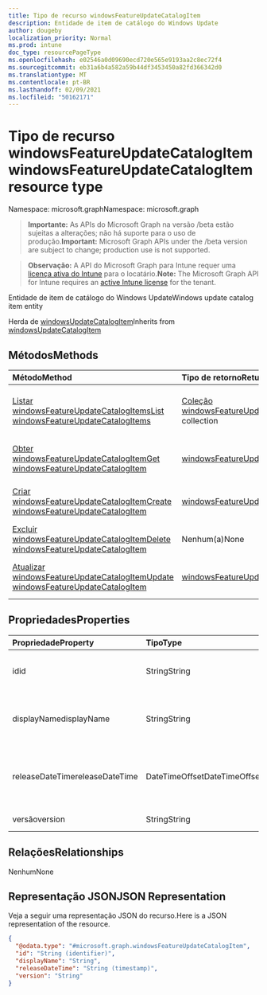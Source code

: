 ```yaml
---
title: Tipo de recurso windowsFeatureUpdateCatalogItem
description: Entidade de item de catálogo do Windows Update
author: dougeby
localization_priority: Normal
ms.prod: intune
doc_type: resourcePageType
ms.openlocfilehash: e02546a0d09690ecd720e565e9193aa2c8ec72f4
ms.sourcegitcommit: eb31a6b4a582a59b44df3453450a82fd366342d0
ms.translationtype: MT
ms.contentlocale: pt-BR
ms.lasthandoff: 02/09/2021
ms.locfileid: "50162171"
---
```

# <a name="windowsfeatureupdatecatalogitem-resource-type"></a><span data-ttu-id="d96f6-103">Tipo de recurso windowsFeatureUpdateCatalogItem</span><span class="sxs-lookup"><span data-stu-id="d96f6-103">windowsFeatureUpdateCatalogItem resource type</span></span>

<span data-ttu-id="d96f6-104">Namespace: microsoft.graph</span><span class="sxs-lookup"><span data-stu-id="d96f6-104">Namespace: microsoft.graph</span></span>

> <span data-ttu-id="d96f6-105">**Importante:** As APIs do Microsoft Graph na versão /beta estão sujeitas a alterações; não há suporte para o uso de produção.</span><span class="sxs-lookup"><span data-stu-id="d96f6-105">**Important:** Microsoft Graph APIs under the /beta version are subject to change; production use is not supported.</span></span>

> <span data-ttu-id="d96f6-106">**Observação:** A API do Microsoft Graph para Intune requer uma [licença ativa do Intune](https://go.microsoft.com/fwlink/?linkid=839381) para o locatário.</span><span class="sxs-lookup"><span data-stu-id="d96f6-106">**Note:** The Microsoft Graph API for Intune requires an [active Intune license](https://go.microsoft.com/fwlink/?linkid=839381) for the tenant.</span></span>

<span data-ttu-id="d96f6-107">Entidade de item de catálogo do Windows Update</span><span class="sxs-lookup"><span data-stu-id="d96f6-107">Windows update catalog item entity</span></span>


<span data-ttu-id="d96f6-108">Herda de [windowsUpdateCatalogItem](../resources/intune-softwareupdate-windowsupdatecatalogitem.md)</span><span class="sxs-lookup"><span data-stu-id="d96f6-108">Inherits from [windowsUpdateCatalogItem](../resources/intune-softwareupdate-windowsupdatecatalogitem.md)</span></span>

## <a name="methods"></a><span data-ttu-id="d96f6-109">Métodos</span><span class="sxs-lookup"><span data-stu-id="d96f6-109">Methods</span></span>
|<span data-ttu-id="d96f6-110">Método</span><span class="sxs-lookup"><span data-stu-id="d96f6-110">Method</span></span>|<span data-ttu-id="d96f6-111">Tipo de retorno</span><span class="sxs-lookup"><span data-stu-id="d96f6-111">Return Type</span></span>|<span data-ttu-id="d96f6-112">Descrição</span><span class="sxs-lookup"><span data-stu-id="d96f6-112">Description</span></span>|
|:---|:---|:---|
|[<span data-ttu-id="d96f6-113">Listar windowsFeatureUpdateCatalogItems</span><span class="sxs-lookup"><span data-stu-id="d96f6-113">List windowsFeatureUpdateCatalogItems</span></span>](../api/intune-softwareupdate-windowsfeatureupdatecatalogitem-list.md)|<span data-ttu-id="d96f6-114">[Coleção windowsFeatureUpdateCatalogItem](../resources/intune-softwareupdate-windowsfeatureupdatecatalogitem.md)</span><span class="sxs-lookup"><span data-stu-id="d96f6-114">[windowsFeatureUpdateCatalogItem](../resources/intune-softwareupdate-windowsfeatureupdatecatalogitem.md) collection</span></span>|<span data-ttu-id="d96f6-115">Listar propriedades e relações dos [objetos windowsFeatureUpdateCatalogItem.](../resources/intune-softwareupdate-windowsfeatureupdatecatalogitem.md)</span><span class="sxs-lookup"><span data-stu-id="d96f6-115">List properties and relationships of the [windowsFeatureUpdateCatalogItem](../resources/intune-softwareupdate-windowsfeatureupdatecatalogitem.md) objects.</span></span>|
|[<span data-ttu-id="d96f6-116">Obter windowsFeatureUpdateCatalogItem</span><span class="sxs-lookup"><span data-stu-id="d96f6-116">Get windowsFeatureUpdateCatalogItem</span></span>](../api/intune-softwareupdate-windowsfeatureupdatecatalogitem-get.md)|[<span data-ttu-id="d96f6-117">windowsFeatureUpdateCatalogItem</span><span class="sxs-lookup"><span data-stu-id="d96f6-117">windowsFeatureUpdateCatalogItem</span></span>](../resources/intune-softwareupdate-windowsfeatureupdatecatalogitem.md)|<span data-ttu-id="d96f6-118">Leia as propriedades e as relações do [objeto windowsFeatureUpdateCatalogItem](../resources/intune-softwareupdate-windowsfeatureupdatecatalogitem.md) .</span><span class="sxs-lookup"><span data-stu-id="d96f6-118">Read properties and relationships of the [windowsFeatureUpdateCatalogItem](../resources/intune-softwareupdate-windowsfeatureupdatecatalogitem.md) object.</span></span>|
|[<span data-ttu-id="d96f6-119">Criar windowsFeatureUpdateCatalogItem</span><span class="sxs-lookup"><span data-stu-id="d96f6-119">Create windowsFeatureUpdateCatalogItem</span></span>](../api/intune-softwareupdate-windowsfeatureupdatecatalogitem-create.md)|[<span data-ttu-id="d96f6-120">windowsFeatureUpdateCatalogItem</span><span class="sxs-lookup"><span data-stu-id="d96f6-120">windowsFeatureUpdateCatalogItem</span></span>](../resources/intune-softwareupdate-windowsfeatureupdatecatalogitem.md)|<span data-ttu-id="d96f6-121">Criar um novo [objeto windowsFeatureUpdateCatalogItem.](../resources/intune-softwareupdate-windowsfeatureupdatecatalogitem.md)</span><span class="sxs-lookup"><span data-stu-id="d96f6-121">Create a new [windowsFeatureUpdateCatalogItem](../resources/intune-softwareupdate-windowsfeatureupdatecatalogitem.md) object.</span></span>|
|[<span data-ttu-id="d96f6-122">Excluir windowsFeatureUpdateCatalogItem</span><span class="sxs-lookup"><span data-stu-id="d96f6-122">Delete windowsFeatureUpdateCatalogItem</span></span>](../api/intune-softwareupdate-windowsfeatureupdatecatalogitem-delete.md)|<span data-ttu-id="d96f6-123">Nenhum(a)</span><span class="sxs-lookup"><span data-stu-id="d96f6-123">None</span></span>|<span data-ttu-id="d96f6-124">Exclui [windowsFeatureUpdateCatalogItem](../resources/intune-softwareupdate-windowsfeatureupdatecatalogitem.md).</span><span class="sxs-lookup"><span data-stu-id="d96f6-124">Deletes a [windowsFeatureUpdateCatalogItem](../resources/intune-softwareupdate-windowsfeatureupdatecatalogitem.md).</span></span>|
|[<span data-ttu-id="d96f6-125">Atualizar windowsFeatureUpdateCatalogItem</span><span class="sxs-lookup"><span data-stu-id="d96f6-125">Update windowsFeatureUpdateCatalogItem</span></span>](../api/intune-softwareupdate-windowsfeatureupdatecatalogitem-update.md)|[<span data-ttu-id="d96f6-126">windowsFeatureUpdateCatalogItem</span><span class="sxs-lookup"><span data-stu-id="d96f6-126">windowsFeatureUpdateCatalogItem</span></span>](../resources/intune-softwareupdate-windowsfeatureupdatecatalogitem.md)|<span data-ttu-id="d96f6-127">Atualizar as propriedades de um [objeto windowsFeatureUpdateCatalogItem.](../resources/intune-softwareupdate-windowsfeatureupdatecatalogitem.md)</span><span class="sxs-lookup"><span data-stu-id="d96f6-127">Update the properties of a [windowsFeatureUpdateCatalogItem](../resources/intune-softwareupdate-windowsfeatureupdatecatalogitem.md) object.</span></span>|

## <a name="properties"></a><span data-ttu-id="d96f6-128">Propriedades</span><span class="sxs-lookup"><span data-stu-id="d96f6-128">Properties</span></span>
|<span data-ttu-id="d96f6-129">Propriedade</span><span class="sxs-lookup"><span data-stu-id="d96f6-129">Property</span></span>|<span data-ttu-id="d96f6-130">Tipo</span><span class="sxs-lookup"><span data-stu-id="d96f6-130">Type</span></span>|<span data-ttu-id="d96f6-131">Descrição</span><span class="sxs-lookup"><span data-stu-id="d96f6-131">Description</span></span>|
|:---|:---|:---|
|<span data-ttu-id="d96f6-132">id</span><span class="sxs-lookup"><span data-stu-id="d96f6-132">id</span></span>|<span data-ttu-id="d96f6-133">String</span><span class="sxs-lookup"><span data-stu-id="d96f6-133">String</span></span>|<span data-ttu-id="d96f6-134">A ID do item de catálogo. Herdado [de windowsUpdateCatalogItem](../resources/intune-softwareupdate-windowsupdatecatalogitem.md)</span><span class="sxs-lookup"><span data-stu-id="d96f6-134">The catalog item id. Inherited from [windowsUpdateCatalogItem](../resources/intune-softwareupdate-windowsupdatecatalogitem.md)</span></span>|
|<span data-ttu-id="d96f6-135">displayName</span><span class="sxs-lookup"><span data-stu-id="d96f6-135">displayName</span></span>|<span data-ttu-id="d96f6-136">String</span><span class="sxs-lookup"><span data-stu-id="d96f6-136">String</span></span>|<span data-ttu-id="d96f6-137">O nome de exibição do item de catálogo.</span><span class="sxs-lookup"><span data-stu-id="d96f6-137">The display name for the catalog item.</span></span> <span data-ttu-id="d96f6-138">Herdado [de windowsUpdateCatalogItem](../resources/intune-softwareupdate-windowsupdatecatalogitem.md)</span><span class="sxs-lookup"><span data-stu-id="d96f6-138">Inherited from [windowsUpdateCatalogItem](../resources/intune-softwareupdate-windowsupdatecatalogitem.md)</span></span>|
|<span data-ttu-id="d96f6-139">releaseDateTime</span><span class="sxs-lookup"><span data-stu-id="d96f6-139">releaseDateTime</span></span>|<span data-ttu-id="d96f6-140">DateTimeOffset</span><span class="sxs-lookup"><span data-stu-id="d96f6-140">DateTimeOffset</span></span>|<span data-ttu-id="d96f6-141">A data em que o item de catálogo foi lançado Herdado de [windowsUpdateCatalogItem](../resources/intune-softwareupdate-windowsupdatecatalogitem.md)</span><span class="sxs-lookup"><span data-stu-id="d96f6-141">The date the catalog item was released Inherited from [windowsUpdateCatalogItem](../resources/intune-softwareupdate-windowsupdatecatalogitem.md)</span></span>|
|<span data-ttu-id="d96f6-142">versão</span><span class="sxs-lookup"><span data-stu-id="d96f6-142">version</span></span>|<span data-ttu-id="d96f6-143">String</span><span class="sxs-lookup"><span data-stu-id="d96f6-143">String</span></span>|<span data-ttu-id="d96f6-144">A versão de atualização de recursos</span><span class="sxs-lookup"><span data-stu-id="d96f6-144">The feature update version</span></span>|

## <a name="relationships"></a><span data-ttu-id="d96f6-145">Relações</span><span class="sxs-lookup"><span data-stu-id="d96f6-145">Relationships</span></span>
<span data-ttu-id="d96f6-146">Nenhum</span><span class="sxs-lookup"><span data-stu-id="d96f6-146">None</span></span>

## <a name="json-representation"></a><span data-ttu-id="d96f6-147">Representação JSON</span><span class="sxs-lookup"><span data-stu-id="d96f6-147">JSON Representation</span></span>
<span data-ttu-id="d96f6-148">Veja a seguir uma representação JSON do recurso.</span><span class="sxs-lookup"><span data-stu-id="d96f6-148">Here is a JSON representation of the resource.</span></span>
<!-- {
  "blockType": "resource",
  "keyProperty": "id",
  "@odata.type": "microsoft.graph.windowsFeatureUpdateCatalogItem"
}
-->
``` json
{
  "@odata.type": "#microsoft.graph.windowsFeatureUpdateCatalogItem",
  "id": "String (identifier)",
  "displayName": "String",
  "releaseDateTime": "String (timestamp)",
  "version": "String"
}
```




